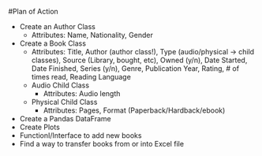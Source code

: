 #Plan of Action

- Create an Author Class
    - Attributes: Name, Nationality, Gender
- Create a Book Class
    - Attributes: Title, Author (author class!), Type (audio/physical → child classes), Source (Library, bought, etc), Owned (y/n), Date Started, Date Finished, Series (y/n), Genre, Publication Year, Rating, # of times read, Reading Language
    - Audio Child Class
        - Attributes: Audio length
    - Physical Child Class
        - Attributes: Pages, Format (Paperback/Hardback/ebook)
- Create a Pandas DataFrame
- Create Plots
- FunctionI/Interface to add new books
- Find a way to transfer books from or into Excel file